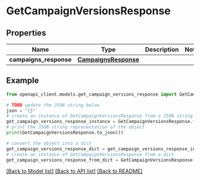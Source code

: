 # GetCampaignVersionsResponse


## Properties

Name | Type | Description | Notes
------------ | ------------- | ------------- | -------------
**campaigns_response** | [**CampaignsResponse**](CampaignsResponse.md) |  | 

## Example

```python
from openapi_client.models.get_campaign_versions_response import GetCampaignVersionsResponse

# TODO update the JSON string below
json = "{}"
# create an instance of GetCampaignVersionsResponse from a JSON string
get_campaign_versions_response_instance = GetCampaignVersionsResponse.from_json(json)
# print the JSON string representation of the object
print(GetCampaignVersionsResponse.to_json())

# convert the object into a dict
get_campaign_versions_response_dict = get_campaign_versions_response_instance.to_dict()
# create an instance of GetCampaignVersionsResponse from a dict
get_campaign_versions_response_from_dict = GetCampaignVersionsResponse.from_dict(get_campaign_versions_response_dict)
```
[[Back to Model list]](../README.md#documentation-for-models) [[Back to API list]](../README.md#documentation-for-api-endpoints) [[Back to README]](../README.md)


